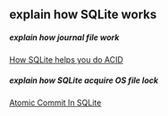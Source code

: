 ## explain how SQLite works
##### explain how journal file work
[How SQLite helps you do ACID](https://fly.io/blog/sqlite-internals-rollback-journal/)

##### explain how SQLite acquire OS file lock
[Atomic Commit In SQLite](https://www.sqlite.org/atomiccommit.html)
